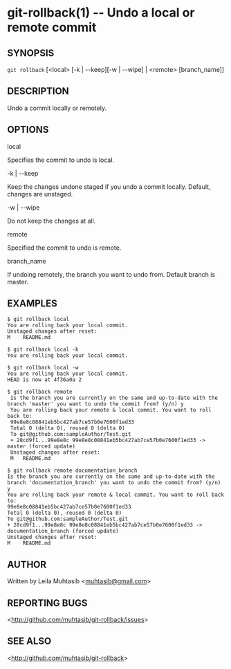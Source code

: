 git-rollback(1) -- Undo a local or remote commit
================================

## SYNOPSIS

`git rollback` [&lt;local&gt; [-k | --keep][-w | --wipe] | &lt;remote&gt; [branch_name]]

## DESCRIPTION

Undo a commit locally or remotely.

## OPTIONS

local

Specifies the commit to undo is local.

-k | --keep

Keep the changes undone staged if you undo a commit locally. Default, changes are unstaged.

-w | --wipe

Do not keep the changes at all.

remote

Specified the commit to undo is remote.

branch_name

If undoing remotely, the branch you want to undo from. Default branch is master.

## EXAMPLES

    $ git rollback local 
    You are rolling back your local commit.
    Unstaged changes after reset:
    M	 README.md

    $ git rollback local -k
    You are rolling back your local commit.
    
    $ git rollback local -w
    You are rolling back your local commit.
    HEAD is now at 4f36a0a 2

    $ git rollback remote
     Is the branch you are currently on the same and up-to-date with the branch 'master' you want to undo the commit from? (y/n) y
     You are rolling back your remote & local commit. You want to roll back to:
     99e8e8c08841eb5bc427ab7ce57b0e7600f1ed33
     Total 0 (delta 0), reused 0 (delta 0)
     To git@github.com:sampleAuthor/Test.git
     + 28cd9f1...99e8e8c 99e8e8c08841eb5bc427ab7ce57b0e7600f1ed33 -> master (forced update)
     Unstaged changes after reset:
     M	 README.md

    $ git rollback remote documentation_branch
    Is the branch you are currently on the same and up-to-date with the branch 'documentation_branch' you want to undo the commit from? (y/n) y
    You are rolling back your remote & local commit. You want to roll back to:
    99e8e8c08841eb5bc427ab7ce57b0e7600f1ed33
    Total 0 (delta 0), reused 0 (delta 0)
    To git@github.com:sampleAuthor/Test.git
    + 28cd9f1...99e8e8c 99e8e8c08841eb5bc427ab7ce57b0e7600f1ed33 -> documentation_branch (forced update)
    Unstaged changes after reset:
    M	 README.md

## AUTHOR

Written by Leila Muhtasib &lt;<muhtasib@gmail.com>&gt;

## REPORTING BUGS

&lt;<http://github.com/muhtasib/git-rollback/issues>&gt;

## SEE ALSO

&lt;<http://github.com/muhtasib/git-rollback>&gt;
